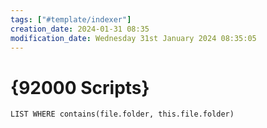 ```yaml
---
tags: ["#template/indexer"]
creation_date: 2024-01-31 08:35
modification_date: Wednesday 31st January 2024 08:35:05
---
```


# {92000 Scripts}
```dataview 
LIST WHERE contains(file.folder, this.file.folder)
```
